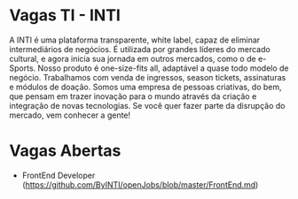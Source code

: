 # Vagas TI - INTI

A INTI é uma plataforma transparente, white label, capaz de eliminar intermediários de negócios.
É utilizada por grandes líderes do mercado cultural, e agora inicia sua jornada em outros mercados, como o de e-Sports. 
Nosso produto é one-size-fits all, adaptável a quase todo modelo de negócio. 
Trabalhamos com venda de ingressos, season tickets, assinaturas e módulos de doação. 
Somos uma empresa de pessoas criativas, do bem, que pensam em trazer inovação para o mundo através da criação e integração de novas tecnologias. 
Se você quer fazer parte da disrupção do mercado, vem conhecer a gente!

# Vagas Abertas

- FrontEnd Developer (https://github.com/ByINTI/openJobs/blob/master/FrontEnd.md)
